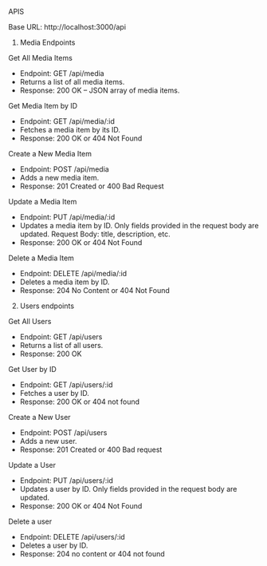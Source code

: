 APIS

Base URL: http://localhost:3000/api

1. Media Endpoints

Get All Media Items

- Endpoint: GET /api/media
- Returns a list of all media items.
- Response: 200 OK – JSON array of media items.

Get Media Item by ID

- Endpoint: GET /api/media/:id
- Fetches a media item by its ID.
- Response: 200 OK or 404 Not Found

Create a New Media Item

- Endpoint: POST /api/media
- Adds a new media item.
- Response: 201 Created or 400 Bad Request

Update a Media Item

- Endpoint: PUT /api/media/:id
- Updates a media item by ID. Only fields provided in the request body are updated. Request Body: title, description, etc.
- Response: 200 OK or 404 Not Found 

Delete a Media Item
- Endpoint: DELETE /api/media/:id
- Deletes a media item by ID.
- Response: 204 No Content or 404 Not Found

2. Users endpoints

Get All Users

- Endpoint: GET /api/users
- Returns a list of all users.
- Response: 200 OK 

Get User by ID

- Endpoint: GET /api/users/:id
- Fetches a user by ID.
- Response: 200 OK or 404 not found

Create a New User

- Endpoint: POST /api/users
- Adds a new user.
- Response: 201 Created or 400 Bad request

Update a User

- Endpoint: PUT /api/users/:id
- Updates a user by ID. Only fields provided in the request body are updated.
- Response: 200 OK or 404 Not Found

Delete a user

- Endpoint: DELETE /api/users/:id
- Deletes a user by ID.
- Response: 204 no content or 404 not found
